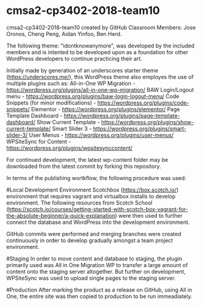 # cmsa2-cp3402-2018-team10
cmsa2-cp3402-2018-team10 created by GitHub Classroom
Members: Jose Oronos, Cheng Peng, Aidan Yinfoo, Ben Herd.

The following theme: "idontknowanymore", was developed by the included members and is intented to be developed upon as a foundation for other WordPress developers to continue practicing their art.  

Initially made by generation of an underscores starter theme (https://underscores.me/), this WordPress theme also employes the use of multiple plugins such as: 
All-in-One WP Migration - https://wordpress.org/plugins/all-in-one-wp-migration/
BAW Login/Logout menu - https://wordpress.org/plugins/baw-login-logout-menu/
Code Snippets (for minor modifications) - https://wordpress.org/plugins/code-snippets/
Elementor - https://wordpress.org/plugins/elementor/
Page Template Dashboard - https://wordpress.org/plugins/page-template-dashboard/
Show Current Template - https://wordpress.org/plugins/show-current-template/
Smart Slider 3 - https://wordpress.org/plugins/smart-slider-3/
User Menus - https://wordpress.org/plugins/user-menus/
WPSiteSync for Content - https://wordpress.org/plugins/wpsitesynccontent/

For continued development, the latest wp-content folder may be downloaded from the latest commit by forking this repository.

In terms of the publishing wortkflow, the following procedure was used:

#Local Development Environment
Scotchbox (https://box.scotch.io/) environment that requires vagrant and virtualbox installs to develop environment.
The following resources from Scotch School (https://scotch.io/courses/getting-started-with-scotch-box-vagrant-for-the-absolute-beginner/a-quick-explanation) were then used to further connect the database and WordPress into the development environment.

GitHub commits were performed and merging branches were created continuously in order to develop gradually amongst a team project environment.

#Staging
In order to move content and database to staging, the plugin primarily used was All in One Migration WP to transfer a large amount of content onto the staging server altogether.  But further on development, WPSiteSync was used to upload single pages to the staging server.

#Production
After marking the product as a release on GitHub, using All in One, the entire site was then copied to production to be run immeadiately.

